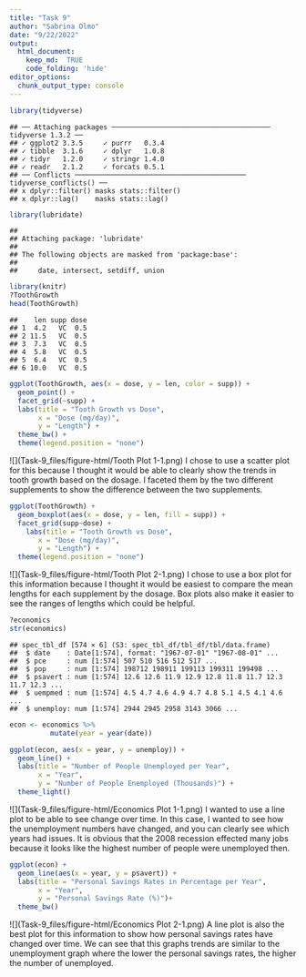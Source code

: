 ```yaml
---
title: "Task 9"
author: "Sabrina Olmo"
date: "9/22/2022"
output: 
  html_document:
    keep_md:  TRUE 
    code_folding: 'hide'
editor_options: 
  chunk_output_type: console
---
```



```r
library(tidyverse)
```

```
## ── Attaching packages ─────────────────────────────────────── tidyverse 1.3.2 ──
## ✓ ggplot2 3.3.5     ✓ purrr   0.3.4
## ✓ tibble  3.1.6     ✓ dplyr   1.0.8
## ✓ tidyr   1.2.0     ✓ stringr 1.4.0
## ✓ readr   2.1.2     ✓ forcats 0.5.1
## ── Conflicts ────────────────────────────────────────── tidyverse_conflicts() ──
## x dplyr::filter() masks stats::filter()
## x dplyr::lag()    masks stats::lag()
```

```r
library(lubridate)
```

```
## 
## Attaching package: 'lubridate'
## 
## The following objects are masked from 'package:base':
## 
##     date, intersect, setdiff, union
```

```r
library(knitr)
?ToothGrowth
head(ToothGrowth)
```

```
##    len supp dose
## 1  4.2   VC  0.5
## 2 11.5   VC  0.5
## 3  7.3   VC  0.5
## 4  5.8   VC  0.5
## 5  6.4   VC  0.5
## 6 10.0   VC  0.5
```


```r
ggplot(ToothGrowth, aes(x = dose, y = len, color = supp)) +
  geom_point() +
  facet_grid(~supp) +
  labs(title = "Tooth Growth vs Dose",
       x = "Dose (mg/day)",
       y = "Length") +
  theme_bw() +
  theme(legend.position = "none")
```

![](Task-9_files/figure-html/Tooth Plot 1-1.png)<!-- -->
I chose to use a scatter plot for this because I thought it would be able to clearly show the trends in tooth growth based on the dosage. I faceted them by the two different supplements to show the difference between the two supplements. 


```r
ggplot(ToothGrowth) +
  geom_boxplot(aes(x = dose, y = len, fill = supp)) +
  facet_grid(supp~dose) +
    labs(title = "Tooth Growth vs Dose",
       x = "Dose (mg/day)",
       y = "Length") +
  theme(legend.position = "none")
```

![](Task-9_files/figure-html/Tooth Plot 2-1.png)<!-- -->
I chose to use a box plot for this information because I thought it would be easiest to compare the mean lengths for each supplement by the dosage. Box plots also make it easier to see the ranges of lengths which could be helpful. 


```r
?economics
str(economics)
```

```
## spec_tbl_df [574 × 6] (S3: spec_tbl_df/tbl_df/tbl/data.frame)
##  $ date    : Date[1:574], format: "1967-07-01" "1967-08-01" ...
##  $ pce     : num [1:574] 507 510 516 512 517 ...
##  $ pop     : num [1:574] 198712 198911 199113 199311 199498 ...
##  $ psavert : num [1:574] 12.6 12.6 11.9 12.9 12.8 11.8 11.7 12.3 11.7 12.3 ...
##  $ uempmed : num [1:574] 4.5 4.7 4.6 4.9 4.7 4.8 5.1 4.5 4.1 4.6 ...
##  $ unemploy: num [1:574] 2944 2945 2958 3143 3066 ...
```

```r
econ <- economics %>%
          mutate(year = year(date)) 

ggplot(econ, aes(x = year, y = unemploy)) +
  geom_line() +
  labs(title = "Number of People Unemployed per Year",
       x = "Year",
       y = "Number of People Enemployed (Thousands)") +
  theme_light()
```

![](Task-9_files/figure-html/Economics Plot 1-1.png)<!-- -->
I wanted to use a line plot to be able to see change over time. In this case, I wanted to see how the unemployment numbers have changed, and you can clearly see which years had issues. It is obvious that the 2008 recession effected many jobs because it looks like the highest number of people were unemployed then.


```r
ggplot(econ) +
  geom_line(aes(x = year, y = psavert)) +
  labs(title = "Personal Savings Rates in Percentage per Year",
       x = "Year",
       y = "Personal Savings Rate (%)")+
  theme_bw()
```

![](Task-9_files/figure-html/Economics Plot 2-1.png)<!-- -->
A line plot is also the best plot for this information to show how personal savings rates have changed over time. We can see that this graphs trends are similar to the unemployment graph where the lower the personal savings rates, the higher the number of unemployed. 

